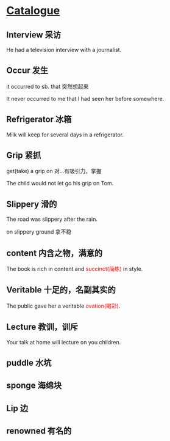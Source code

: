 # [Catalogue](/README.md)

## Interview 采访

He had a television interview with a journalist.

## Occur 发生

it occurred to sb. that 突然想起来

It never occurred to me that I had seen her before somewhere.

## Refrigerator 冰箱

Milk will keep for several days in a refrigerator.

## Grip 紧抓

get(take) a grip on 对...有吸引力，掌握

The child would not let go his grip on Tom.

## Slippery 滑的

The road was slippery after the rain.

on slippery ground 拿不稳

## content 内含之物，满意的

The book is rich in content and <font color = "red">succinct(简练)</font> in style.

## Veritable 十足的，名副其实的

The public gave her a veritable <font color = "red">ovation(喝彩)</font>.

## Lecture 教训，训斥

Your talk at home will lecture on you children.

## puddle 水坑

## sponge 海绵块

## Lip 边

## renowned 有名的